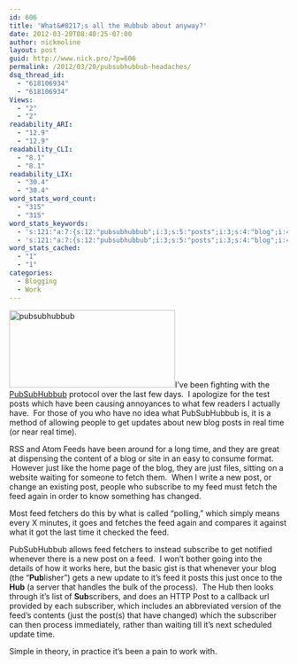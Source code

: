 ```yaml
---
id: 606
title: 'What&#8217;s all the Hubbub about anyway?'
date: 2012-03-20T08:40:25-07:00
author: nickmoline
layout: post
guid: http://www.nick.pro/?p=606
permalink: /2012/03/20/pubsubhubbub-headaches/
dsq_thread_id:
  - "618106934"
  - "618106934"
Views:
  - "2"
  - "2"
readability_ARI:
  - "12.9"
  - "12.9"
readability_CLI:
  - "8.1"
  - "8.1"
readability_LIX:
  - "30.4"
  - "30.4"
word_stats_word_count:
  - "315"
  - "315"
word_stats_keywords:
  - 's:121:"a:7:{s:12:"pubsubhubbub";i:3;s:5:"posts";i:3;s:4:"blog";i:4;s:4:"time";i:5;s:4:"just";i:4;s:4:"post";i:5;s:4:"feed";i:8;}";'
  - 's:121:"a:7:{s:12:"pubsubhubbub";i:3;s:5:"posts";i:3;s:4:"blog";i:4;s:4:"time";i:5;s:4:"just";i:4;s:4:"post";i:5;s:4:"feed";i:8;}";'
word_stats_cached:
  - "1"
  - "1"
categories:
  - Blogging
  - Work
---
```

<img class="alignleft size-medium wp-image-627" title="pubsubhubbub" alt="pubsubhubbub" src="https://i1.wp.com/www.nick.pro/wp-content/uploads/2012/03/pubsubhubbub-300x140.png?resize=300%2C140&#038;ssl=1" width="300" height="140" data-recalc-dims="1" />I&#8217;ve been fighting with the [PubSubHubbub](http://code.google.com/p/pubsubhubbub/) protocol over the last few days.  I apologize for the test posts which have been causing annoyances to what few readers I actually have.  For those of you who have no idea what PubSubHubbub is, it is a method of allowing people to get updates about new blog posts in real time (or near real time).

<!--more-->RSS and Atom Feeds have been around for a long time, and they are great at dispensing the content of a blog or site in an easy to consume format.  However just like the home page of the blog, they are just files, sitting on a website waiting for someone to fetch them.  When I write a new post, or change an existing post, people who subscribe to my feed must fetch the feed again in order to know something has changed.

Most feed fetchers do this by what is called &#8220;polling,&#8221; which simply means every X minutes, it goes and fetches the feed again and compares it against what it got the last time it checked the feed.

PubSubHubbub allows feed fetchers to instead subscribe to get notified whenever there is a new post on a feed.  I won&#8217;t bother going into the details of how it works here, but the basic gist is that whenever your blog (the &#8220;**Pub**lisher&#8221;) gets a new update to it&#8217;s feed it posts this just once to the **Hub** (a server that handles the bulk of the process).  The Hub then looks through it&#8217;s list of **Sub**scribers, and does an HTTP Post to a callback url provided by each subscriber, which includes an abbreviated version of the feed&#8217;s contents (just the post(s) that have changed) which the subscriber can then process immediately, rather than waiting till it&#8217;s next scheduled update time.

Simple in theory, in practice it&#8217;s been a pain to work with.

&nbsp;